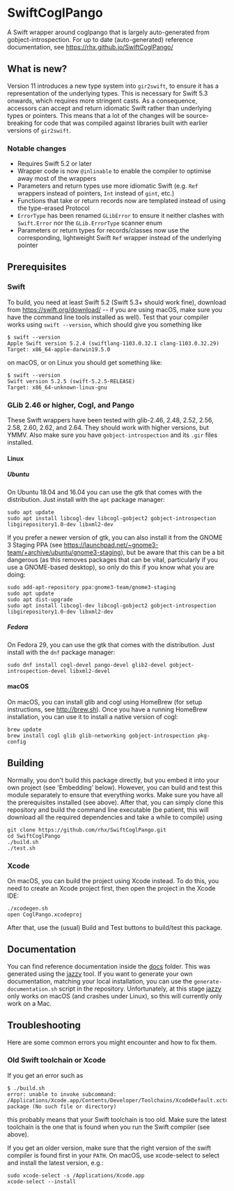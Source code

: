 # SwiftCoglPango
A Swift wrapper around coglpango that is largely auto-generated from gobject-introspection.
For up to date (auto-generated) reference documentation, see https://rhx.github.io/SwiftCoglPango/

## What is new?

Version 11 introduces a new type system into `gir2swift`,
to ensure it has a representation of the underlying types.
This is necessary for Swift 5.3 onwards, which requires more stringent casts.
As a consequence, accessors can accept and return idiomatic Swift rather than
underlying types or pointers.
This means that a lot of the changes will be source-breaking for code that
was compiled against libraries built with earlier versions of `gir2swift`.

### Notable changes

 * Requires Swift 5.2 or later
 * Wrapper code is now `@inlinable` to enable the compiler to optimise away most of the wrappers
 * Parameters and return types use more idiomatic Swift (e.g. `Ref` wrappers instead of pointers, `Int` instead of `gint`, etc.)
 * Functions that take or return records now are templated instead of using the type-erased Protocol
 * `ErrorType` has been renamed `GLibError` to ensure it neither clashes with `Swift.Error` nor the `GLib.ErrorType`  scanner enum
 * Parameters or return types for records/classes now use the corresponding, lightweight Swift `Ref` wrapper instead of the underlying pointer


## Prerequisites

### Swift

To build, you need at least Swift 5.2 (Swift 5.3+ should work fine), download from https://swift.org/download/ -- if you are using macOS, make sure you have the command line tools installed as well).  Test that your compiler works using `swift --version`, which should give you something like

	$ swift --version
	Apple Swift version 5.2.4 (swiftlang-1103.0.32.1 clang-1103.0.32.29)
	Target: x86_64-apple-darwin19.5.0

on macOS, or on Linux you should get something like:

	$ swift --version
	Swift version 5.2.5 (swift-5.2.5-RELEASE)
	Target: x86_64-unknown-linux-gnu

### GLib 2.46 or higher, Cogl, and Pango

These Swift wrappers have been tested with glib-2.46, 2.48, 2.52, 2.56, 2.58,  2.60, 2.62, and 2.64.  They should work with higher versions, but YMMV.  Also make sure you have `gobject-introspection` and its `.gir` files installed.

#### Linux

##### Ubuntu

On Ubuntu 18.04 and 16.04 you can use the gtk that comes with the distribution.  Just install with the `apt` package manager:

	sudo apt update
	sudo apt install libcogl-dev libcogl-gobject2 gobject-introspection libgirepository1.0-dev libxml2-dev

If you prefer a newer version of gtk, you can also install it from the GNOME 3 Staging PPA (see https://launchpad.net/~gnome3-team/+archive/ubuntu/gnome3-staging), but be aware that this can be a bit dangerous (as this removes packages that can be vital, particularly if you use a GNOME-based desktop), so only do this if you know what you are doing:

	sudo add-apt-repository ppa:gnome3-team/gnome3-staging
	sudo apt update
	sudo apt dist-upgrade
	sudo apt install libcogl-dev libcogl-gobject2 gobject-introspection libgirepository1.0-dev libxml2-dev

##### Fedora

On Fedora 29, you can use the gtk that comes with the distribution.  Just install with the `dnf` package manager:

	sudo dnf install cogl-devel pango-devel glib2-devel gobject-introspection-devel libxml2-devel

#### macOS

On macOS, you can install glib and cogl using HomeBrew (for setup instructions, see http://brew.sh).  Once you have a running HomeBrew installation, you can use it to install a native version of cogl:

	brew update
	brew install cogl glib glib-networking gobject-introspection pkg-config


## Building
Normally, you don't build this package directly, but you embed it into your own project (see 'Embedding' below).  However, you can build and test this module separately to ensure that everything works.  Make sure you have all the prerequisites installed (see above).  After that, you can simply clone this repository and build the command line executable (be patient, this will download all the required dependencies and take a while to compile) using

	git clone https://github.com/rhx/SwiftCoglPango.git
	cd SwiftCoglPango
	./build.sh
	./test.sh

### Xcode

On macOS, you can build the project using Xcode instead.  To do this, you need to create an Xcode project first, then open the project in the Xcode IDE:

	./xcodegen.sh
	open CoglPango.xcodeproj

After that, use the (usual) Build and Test buttons to build/test this package.



## Documentation
You can find reference documentation inside the [docs](https://rhx.github.io/SwiftCoglPango/) folder.
This was generated using the [jazzy](https://github.com/realm/jazzy) tool.
If you want to generate your own documentation, matching your local installation,
you can use the `generate-documentation.sh` script in the repository.
Unfortunately, at this stage [jazzy](https://github.com/realm/jazzy) only works on macOS (and crashes under Linux), so this will currently only work on a Mac.



## Troubleshooting
Here are some common errors you might encounter and how to fix them.

### Old Swift toolchain or Xcode
If you get an error such as

	$ ./build.sh 
	error: unable to invoke subcommand: /Applications/Xcode.app/Contents/Developer/Toolchains/XcodeDefault.xctoolchain/usr/bin/swift-package (No such file or directory)
	
this probably means that your Swift toolchain is too old.  Make sure the latest toolchain is the one that is found when you run the Swift compiler (see above).

  If you get an older version, make sure that the right version of the swift compiler is found first in your `PATH`.  On macOS, use xcode-select to select and install the latest version, e.g.:

	sudo xcode-select -s /Applications/Xcode.app
	xcode-select --install

